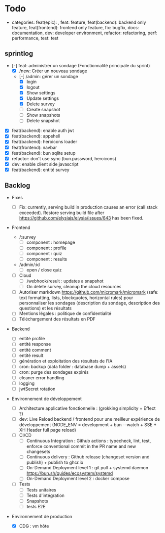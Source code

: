 # Todo

- categories: feat(epic): , feat: feature, feat(backend): backend only feature, feat(frontend): frontend only feature, fix: bugfix, docs: documentation, dev: developer environment, refactor: refactoring, perf: performance, test: test

## sprintlog

- [-] feat: administrer un sondage (Fonctionnalité principale du sprint)
  - [x] /new: Créer un nouveau sondage
  - [-] /admin: gérer un sondage
    - [x] login
    - [x] logout
    - [x] Show settings
    - [x] Update settings
    - [x] Delete survey
    - [ ] Create snapshot
    - [ ] Show snapshots
    - [ ] Delete snapshot
- [x] feat(backend): enable auth jwt
- [x] feat(backend): appshell
- [x] feat(backend): heroicons loader
- [x] feat(frontend): navbar
- [x] feat(backend): bun sqlite setup
- [x] refactor: don't use sync (bun.password, heroicons)
- [x] dev: enable client side javascript
- [x] feat(backend): entité survey

## Backlog

- Fixes

  - [ ] Fix: currently, serving build in production causes an error (call stack exceeded). Restore serving build file after <https://github.com/elysiajs/elysia/issues/643> has been fixed.

- Frontend

  - /:survey
    - [ ] component : homepage
    - [ ] component : profile
    - [ ] component : quiz
    - [ ] component : results
  - /admin/:id
    - [ ] open / close quiz
  - [ ] Cloud
    - [ ] /webhook/result : updates a snapshot
    - [ ] On delete survey, cleanup the cloud resources
  - [ ] Autoriser markdown <https://github.com/micromark/micromark> (safe: text formatting, lists, blockquotes, horizontal rules) pour personnaliser les sondages (description du sondage, description des questions) et les résultats
  - [ ] Mentions légales : politique de confidentialité
  - [ ] Téléchargement des résultats en PDF

- Backend

  - [ ] entité profile
  - [ ] entité response
  - [ ] entité comment
  - [ ] entité result
  - [ ] génération et exploitation des résultats de l'IA
  - [ ] cron: backup (data folder : database dump + assets)
  - [ ] cron: purge des sondages expirés
  - [ ] cleaner error handling
  - [ ] logging
  - [ ] jwtSecret rotation

- Environnement de développement

  - [ ] Architecture applicative fonctionnelle : (grokking simplicity + Effect ?)
  - [ ] dev: Live Reload backend / frontend pour une meilleur expérience de développement (NODE_ENV = development + bun --watch + SSE + XH Header full page reload)
  - [ ] CI/CD
    - [ ] Continuous Integration : Github actions : typecheck, lint, test, enforce conventional commit in the PR name and new changesets
    - [ ] Continuous delivery : Github release (changeset version and publish) + publish to ghcr.io
    - [ ] On-Demand Deployment level 1 : git pull + systemd daemon <https://bun.sh/guides/ecosystem/systemd>
    - [ ] On-Demand Deployment level 2 : docker compose
  - [ ] Tests
    - [ ] Tests unitaires
    - [ ] Tests d'intégration
    - [ ] Snapshots
    - [ ] tests E2E

- Environnement de production

  - [x] CDG : vm hôte
